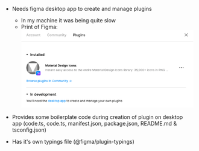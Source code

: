 - Needs figma desktop app to create and manage plugins
  - In my machine it was being quite slow
  - Print of Figma: ![](2022-05-02-09-15-21.png)



- Provides some boilerplate code during creation of plugin on desktop app (code.ts, code.ts, manifest.json, package.json, README.md & tsconfig.json)

- Has it's own typings file (@figma/plugin-typings)
